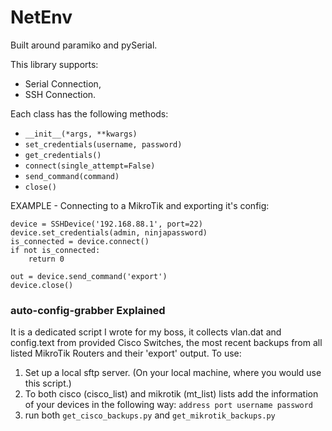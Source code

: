 # NetEnv

Built around paramiko and pySerial.

This library supports:
* Serial Connection,
* SSH Connection.

Each class has the following methods:

- `__init__(*args, **kwargs)`
- `set_credentials(username, password)`
- `get_credentials()`
- `connect(single_attempt=False)`
- `send_command(command)`
- `close()`

EXAMPLE - Connecting to a MikroTik and exporting it's config:

    device = SSHDevice('192.168.88.1', port=22)
    device.set_credentials(admin, ninjapassword)
    is_connected = device.connect()
    if not is_connected:
        return 0
    
    out = device.send_command('export')
    device.close()
    

### auto-config-grabber Explained
It is a dedicated script I wrote for my boss, it collects vlan.dat and config.text from provided Cisco Switches,
the most recent backups from all listed MikroTik Routers and their 'export' output.
To use:
1) Set up a local sftp server. (On your local machine, where you would use this script.)
2) To both cisco (cisco_list) and mikrotik (mt_list) lists add the information of your devices in the following way:
 `address port username password`
3) run both `get_cisco_backups.py` and `get_mikrotik_backups.py`
